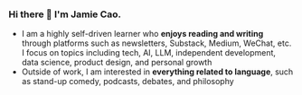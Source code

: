 ### Hi there 👋 I'm Jamie Cao.

- I am a highly self-driven learner who **enjoys reading and writing** through platforms such as newsletters, Substack, Medium, WeChat, etc. I focus on topics including tech, AI, LLM, independent development, data science, product design, and personal growth
- Outside of work, I am interested in **everything related to language**, such as stand-up comedy, podcasts, debates, and philosophy
